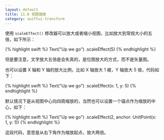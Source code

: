 ```yaml
---
layout: default
title: 11.8 视图缩放
category: swiftui-transform
---
```


使用 `scaleEffect()` 修改器可以放大或者缩小视图，比如放大到常规大小的五倍，如下所示：

{% highlight swift %}
Text("Up we go")
    .scaleEffect(5)
{% endhighlight %}

但是要注意，文字放大五倍是会失真的，是位图放大的方式，而不是矢量图。

也可以设置 X 轴和 Y 轴的放大比例，比如 X 轴放大 1 被，Y 轴放大 5 倍，代码如下：

{% highlight swift %}
Text("Up we go")
    .scaleEffect(x: 1, y: 5)
{% endhighlight %}


默认情况下是从视图中心向四周缩放的，当然也可以设置一个锚点作为缩放的中心，如下：

{% highlight swift %}
Text("Up we go")
    .scaleEffect(2, anchor: UnitPoint(x: 1, y: 1))
{% endhighlight %}

这段代码，意思是从右下角作为缩放起点，放大两倍。